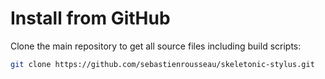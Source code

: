 # Install from GitHub

Clone the main repository to get all source files including build scripts:

```sh
git clone https://github.com/sebastienrousseau/skeletonic-stylus.git
```
